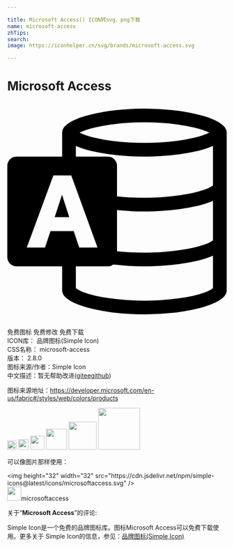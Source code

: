 ```yaml
---

title: Microsoft Access() ICON转svg、png下载
name: microsoft-access
zhTips: 
search: 
image: https://iconhelper.cn/svg/brands/microsoft-access.svg

---
```


# Microsoft Access  <small style="font-size: 60%;font-weight: 100"></small>

<div id="svg" class="svg-wrap">
<svg role="img" xmlns="http://www.w3.org/2000/svg" viewBox="0 0 24 24"><title>Microsoft Access icon</title><path d="M15 .75q1.605 0 3.21.176.282.035.815.111.534.076 1.178.211.645.135 1.318.328.674.194 1.225.457.55.264.902.598.352.334.352.744v17.25q0 .41-.352.744-.351.334-.902.598-.55.263-1.225.457-.673.193-1.318.328-.644.135-1.178.217-.533.082-.814.105-1.606.176-3.211.176-1.617 0-3.21-.176-.282-.023-.815-.105-.534-.082-1.178-.217-.645-.135-1.318-.328-.674-.194-1.225-.457-.55-.264-.902-.598Q6 21.035 6 20.625V18H.996q-.41 0-.703-.293T0 17.004V6.996q0-.41.293-.703T.996 6H6V3.375q0-.41.352-.744.351-.334.902-.598.55-.263 1.225-.457.673-.193 1.318-.328.644-.135 1.178-.21.533-.077.814-.112Q13.383.75 15 .75zm0 1.5q-.762 0-1.7.053-.937.052-1.904.181-.966.13-1.88.346-.914.217-1.618.545.727.34 1.635.557.908.216 1.863.34.956.123 1.887.175.932.053 1.717.053t1.717-.053q.931-.052 1.887-.176.955-.123 1.863-.34.908-.216 1.635-.556-.704-.328-1.618-.545-.914-.217-1.88-.346-.967-.129-1.905-.181Q15.762 2.25 15 2.25zM4.723 14.145h2.543l.597 1.793h2.004l-2.87-7.876H5.038l-2.906 7.876h1.992zM22.5 20.379v-3.55q-.773.339-1.729.562-.955.222-1.962.357-1.008.135-1.993.193Q15.832 18 15 18q-.855 0-1.705-.053-.85-.052-1.693-.146-.27.199-.598.199H7.5v2.379q.34.27.914.48.574.211 1.272.364.697.152 1.459.252.761.1 1.482.164.72.064 1.342.088.62.023 1.031.023.41 0 1.031-.023.621-.024 1.342-.088.72-.065 1.482-.164.762-.1 1.46-.252.697-.153 1.27-.364.575-.21.915-.48zm0-5.227v-4.324q-.773.34-1.729.563-.955.222-1.962.357-1.008.135-1.993.193Q15.832 12 15 12q-.75 0-1.5-.041t-1.5-.111v4.5q.75.082 1.5.117t1.5.035q.434 0 1.055-.023.62-.024 1.33-.088.709-.065 1.459-.164.75-.1 1.441-.252.692-.153 1.272-.352.58-.2.943-.469zm0-6V4.828q-.773.34-1.729.563-.955.222-1.962.357-1.008.135-1.993.193Q15.832 6 15 6q-.832 0-1.816-.059-.985-.058-1.993-.193-1.007-.135-1.962-.357-.956-.223-1.729-.563V6h3.504q.41 0 .703.293t.293.703v3.352q.75.082 1.5.117t1.5.035q.434 0 1.055-.023.62-.024 1.33-.088.709-.065 1.459-.164.75-.1 1.441-.252.692-.153 1.266-.352.574-.2.949-.469zm-17.32 3.47l.808-2.45.785 2.45Z"/></svg>
</div>
<detail full-name='microsoft-access'></detail>

<div class="detail-page">
<p>
<span><span class="badge-success badge">免费图标</span> <span class="badge-success badge">免费修改</span>  <span class="badge-success badge">免费下载</span> </span>
<br/>
<span>
ICON库：
<span class="badge-secondary badge">品牌图标(Simple Icon)</span> 
</span>
<br/>
<span>
CSS名称：
<span class="badge-secondary badge">microsoft-access</span> 
</span>

<br/>
<span>
版本：
<span class="badge-secondary badge">2.8.0</span> 
</span>
<br/>
<span>图标来源/作者：<span class="badge-light badge">Simple Icon</span></span> 
<br/>
<span class="zh-detail">中文描述：暂无<span class="help-link"><span>帮助改进</span>(<a href="https://gitee.com/liuwave/icon-helper/edit/master/json/brands/microsoft-access.json" target="_blank" rel="noopener noreferrer">gitee</a><a href="https://github.com/liuwave/icon-helper/edit/master/json/brands/microsoft-access.json" target="_blank" rel="noopener noreferrer">github</a></span>)</span><br/>
</p>
</div><div class="description description alert alert-light"><p>图标来源地址：<a href="https://developer.microsoft.com/en-us/fabric#/styles/web/colors/products" target="_blank" rel="noopener noreferrer">https://developer.microsoft.com/en-us/fabric#/styles/web/colors/products</a></p></div>
<div class="alert alert-dark">
<img height="21" width="21" src="https://cdn.jsdelivr.net/npm/simple-icons@latest/icons/microsoftaccess.svg" />
<img height="24" width="24" src="https://cdn.jsdelivr.net/npm/simple-icons@latest/icons/microsoftaccess.svg" />
<img height="32" width="32" src="https://cdn.jsdelivr.net/npm/simple-icons@latest/icons/microsoftaccess.svg" />
<img height="48" width="48" src="https://cdn.jsdelivr.net/npm/simple-icons@latest/icons/microsoftaccess.svg" />
<img height="64" width="64" src="https://cdn.jsdelivr.net/npm/simple-icons@latest/icons/microsoftaccess.svg" />
<img height="96" width="96" src="https://cdn.jsdelivr.net/npm/simple-icons@latest/icons/microsoftaccess.svg" />

</div>
<div>
  <p>可以像图片那样使用：    
  </p>
  <div class="alert alert-primary" style="font-size: 14px">
    &lt;img height="32" width="32" src="https://cdn.jsdelivr.net/npm/simple-icons@latest/icons/microsoftaccess.svg" /&gt;
    <copy-btn content='<img height="32" width="32" src="https://cdn.jsdelivr.net/npm/simple-icons@latest/icons/microsoftaccess.svg" />'></copy-btn>
  </div>
  <div class="alert alert-secondary">
    <img height="32" width="32" src="https://cdn.jsdelivr.net/npm/simple-icons@latest/icons/microsoftaccess.svg" />microsoftaccess
    <copy-btn content="microsoftaccess" btn-title="复制图标名称"></copy-btn>
  </div>
</div>
<div class="icon-detail__container">
<p>关于“<b>Microsoft Access</b>”的评论:</p>
</div>
<Vssue title="关于“Microsoft Access”的评论" />
<div><p>Simple Icon是一个免费的品牌图标库。图标Microsoft Access可以免费下载使用。更多关于  Simple Icon的信息，参见：<a target="_blank" href="https://iconhelper.cn/brands.html">品牌图标(Simple Icon)</a>
</p></div>
